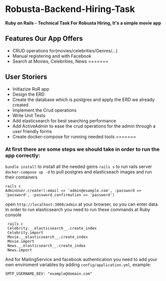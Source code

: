 # Robusta-Backend-Hiring-Task
**Ruby on Rails - Technical Task For Robusta Hiring, It's a simple movie app**
## Features Our App Offers
* CRUD operations for(movies/celebrities/Genres/...)
* Manual registering and with Facebook
* Search at Movies, Celebrities, News
=======
## User Storiers
* Initlazize RoR app
* Design the ERD
* Create the database which is postgres and apply the ERD we already created
* Implement the Crud operations
* Write Unit Tests
* Add elasticsearch for best searching performance
* Add ActiveAdmin to ease the crud operations for the admin through a user friendly forms
* Create docker-compose for running needed tools
=======
### At first there are some steps we should take in order to run the app correctly:
`bundle install` to install all the needed gems
`rails s` to run rails server
`docker-compose up -d` to pull postgres and elasticseach images and run their containers
```
rails c
AdminUser.create!(:email => 'admin@example.com', :password => 'password', :password_confirmation => 'password')
```
open `http://localhost:3000/admin` at your browser, so you can enter data.
In order to run elasticsearch you need to run these commands at Ruby console
```
 rails c
 Celebrity.__elasticsearch__.create_index
 Celebrity.import
 Movie.__elasticsearch__.create_index
 Movie.import
 News.__elasticsearch__.create_index
 News.import
```
And for MailingService and facebook authentication you need to add your own enviroment variables by adding `config/application.yml`, example: 
```
SMTP_USERNAME_DEV: "example@domain.com"
```

